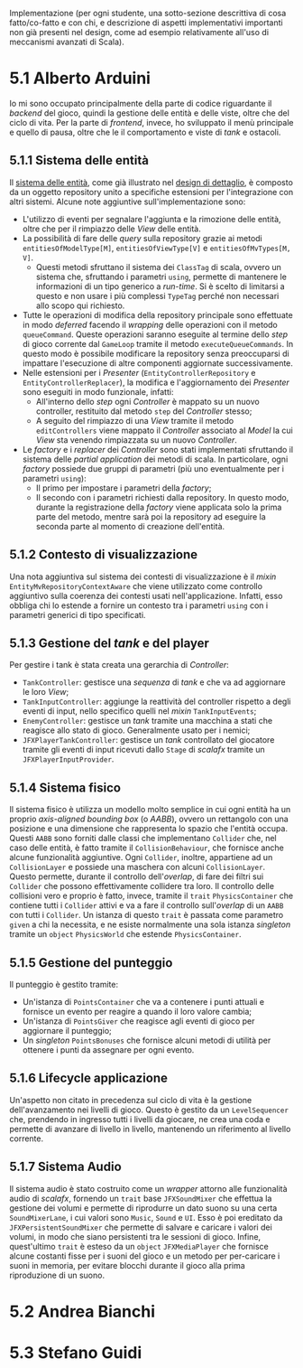 Implementazione (per ogni studente, una sotto-sezione descrittiva di cosa fatto/co-fatto e con chi, e descrizione di aspetti implementativi importanti non già presenti nel design, come ad esempio relativamente all'uso di meccanismi avanzati di Scala).
# 5.1 Alberto Arduini
Io mi sono occupato principalmente della parte di codice riguardante il *backend* del gioco, quindi la gestione delle entità e delle viste, oltre che del ciclo di vita.
Per la parte di *frontend*, invece, ho sviluppato il menù principale e quello di pausa, oltre che le il comportamento e viste di *tank* e ostacoli.
## 5.1.1 Sistema delle entità
Il [sistema delle entità](4_Design_di_dettaglio.md#4%204%20Gestione%20delle%20entità), come già illustrato nel [design di dettaglio](4_Design_di_dettaglio.md), è composto da un oggetto repository unito a specifiche estensioni per l'integrazione con altri sistemi.
Alcune note aggiuntive sull'implementazione sono:
- L'utilizzo di eventi per segnalare l'aggiunta e la rimozione delle entità, oltre che per il rimpiazzo delle *View* delle entità.
- La possibilità di fare delle *query* sulla repository grazie ai metodi `entitiesOfModelType[M]`, `entitiesOfViewType[V]` e `entitiesOfMvTypes[M, V]`.
	- Questi metodi sfruttano il sistema dei `ClassTag` di scala, ovvero un sistema che, sfruttando i parametri `using`, permette di mantenere le informazioni di un tipo generico a *run-time*. Si è scelto di limitarsi a questo e non usare i più complessi `TypeTag` perché non necessari allo scopo qui richiesto.
- Tutte le operazioni di modifica della repository principale sono effettuate in modo *deferred* facendo il *wrapping* delle operazioni con il metodo `queueCommand`. Queste operazioni saranno eseguite al termine dello *step* di gioco corrente dal `GameLoop` tramite il metodo `executeQueueCommands`. In questo modo è possibile modificare la repository senza preoccuparsi di impattare l'esecuzione di altre componenti aggiornate successivamente.
- Nelle estensioni per i *Presenter* (`EntityControllerRepository` e `EntityControllerReplacer`), la modifica e l'aggiornamento dei *Presenter* sono eseguiti in modo funzionale, infatti:
	- All'interno dello *step* ogni *Controller* è mappato su un nuovo controller, restituito dal metodo `step` del *Controller* stesso;
	- A seguito del rimpiazzo di una *View* tramite il metodo `editControllers` viene mappato il *Controller* associato al *Model* la cui *View* sta venendo rimpiazzata su un nuovo *Controller*.
- Le *factory* e i *replacer* dei *Controller* sono stati implementati sfruttando il sistema delle *partial application* dei metodi di scala. In particolare, ogni *factory* possiede due gruppi di parametri (più uno eventualmente per i parametri `using`):
	- Il primo per impostare i parametri della *factory*;
	- Il secondo con i parametri richiesti dalla repository.
  In questo modo, durante la registrazione della *factory* viene applicata solo la prima parte del metodo, mentre sarà poi la repository ad eseguire la seconda parte al momento di creazione dell'entità.
## 5.1.2 Contesto di visualizzazione
Una nota aggiuntiva sul sistema dei contesti di visualizzazione è il *mixin* `EntityMvRepositoryContextAware` che viene utilizzato come controllo aggiuntivo sulla coerenza dei contesti usati nell'applicazione.
Infatti, esso obbliga chi lo estende a fornire un contesto tra i parametri `using` con i parametri generici di tipo specificati.
## 5.1.3 Gestione del *tank* e del player
Per gestire i tank è stata creata una gerarchia di *Controller*:
- `TankController`: gestisce una *sequenza* di *tank* e che va ad aggiornare le loro *View*;
- `TankInputController`: aggiunge la reattività del controller rispetto a degli eventi di input, nello specifico quelli nel *mixin* `TankInputEvents`;
- `EnemyController`: gestisce un *tank* tramite una macchina a stati che reagisce allo stato di gioco. Generalmente usato per i nemici;
- `JFXPlayerTankController`: gestisce un *tank* controllato del giocatore tramite gli eventi di input ricevuti dallo `Stage` di *scalafx* tramite un `JFXPlayerInputProvider`.
## 5.1.4 Sistema fisico
Il sistema fisico è utilizza un modello molto semplice in cui ogni entità ha un proprio *axis-aligned bounding box* (o *AABB*), ovvero un rettangolo con una posizione e una dimensione che rappresenta lo spazio che l'entità occupa.
Questi `AABB` sono forniti dalle classi che implementano `Collider` che, nel caso delle entità, è fatto tramite il `CollisionBehaviour`, che fornisce anche alcune funzionalità aggiuntive.
Ogni `Collider`, inoltre, appartiene ad un `CollisionLayer` e possiede una maschera con alcuni `CollisionLayer`. Questo permette, durante il controllo dell'*overlap*, di fare dei filtri sui `Collider` che possono effettivamente collidere tra loro.
Il controllo delle collisioni vero e proprio è fatto, invece, tramite il `trait` `PhysicsContainer` che contiene tutti i `Collider` attivi e va a fare il controllo sull'*overlap* di un `AABB` con tutti i `Collider`.
Un istanza di questo `trait` è passata come parametro `given` a chi la necessita, e ne esiste normalmente una sola istanza *singleton* tramite un `object` `PhysicsWorld` che estende `PhysicsContainer`.
## 5.1.5 Gestione del punteggio
Il punteggio è gestito tramite:
- Un'istanza di `PointsContainer` che va a contenere i punti attuali e fornisce un evento per reagire a quando il loro valore cambia;
- Un'istanza di `PointsGiver` che reagisce agli eventi di gioco per aggiornare il punteggio;
- Un *singleton* `PointsBonuses` che fornisce alcuni metodi di utilità per ottenere i punti da assegnare per ogni evento.
## 5.1.6 Lifecycle applicazione
Un'aspetto non citato in precedenza sul ciclo di vita è la gestione dell'avanzamento nei livelli di gioco. Questo è gestito da un `LevelSequencer` che, prendendo in ingresso tutti i livelli da giocare, ne crea una coda e permette di avanzare di livello in livello, mantenendo un riferimento al livello corrente.
## 5.1.7 Sistema Audio
Il sistema audio è stato costruito come un *wrapper* attorno alle funzionalità audio di *scalafx*, fornendo un `trait` base `JFXSoundMixer` che effettua la gestione dei volumi e permette di riprodurre un dato suono su una certa `SoundMixerLane`, i cui valori sono `Music`, `Sound` e `UI`.
Esso è poi ereditato da `JFXPersistentSoundMixer` che permette di salvare e caricare i valori dei volumi, in modo che siano persistenti tra le sessioni di gioco.
Infine, quest'ultimo `trait` è esteso da un `object` `JFXMediaPlayer` che fornisce alcune costanti fisse per i suoni del gioco e un metodo per per-caricare i suoni in memoria, per evitare blocchi durante il gioco alla prima riproduzione di un suono.
# 5.2 Andrea Bianchi
# 5.3 Stefano Guidi
